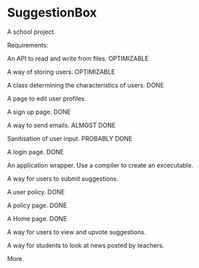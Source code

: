 # SuggestionBox
A school project

Requirements:

An API to read and write from files. OPTIMIZABLE

A way of storing users. OPTIMIZABLE

A class determining the characteristics of users. DONE

A page to edit user profiles.

A sign up page. DONE

A way to send emails. ALMOST DONE

Sanitisation of user input. PROBABLY DONE

A login page. DONE

An application wrapper. Use a compiler to create an excecutable.

A way for users to submit suggestions.

A user policy. DONE

A policy page. DONE

A Home page. DONE

A way for users to view and upvote suggestions.

A way for students to look at news posted by teachers.

More.
